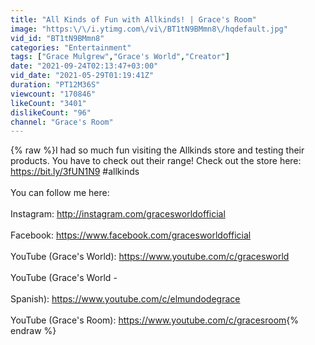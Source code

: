 ```yaml
---
title: "All Kinds of Fun with Allkinds! | Grace's Room"
image: "https:\/\/i.ytimg.com\/vi\/BT1tN9BMmn8\/hqdefault.jpg"
vid_id: "BT1tN9BMmn8"
categories: "Entertainment"
tags: ["Grace Mulgrew","Grace's World","Creator"]
date: "2021-09-24T02:13:47+03:00"
vid_date: "2021-05-29T01:19:41Z"
duration: "PT12M36S"
viewcount: "170846"
likeCount: "3401"
dislikeCount: "96"
channel: "Grace's Room"
---
```

{% raw %}I had so much fun visiting the Allkinds store and testing their products. You have to check out their range! Check out the store here: <a rel="nofollow" target="blank" href="https://bit.ly/3fUN1N9">https://bit.ly/3fUN1N9</a> #allkinds<br /><br />You can follow me here:<br /><br />Instagram: <a rel="nofollow" target="blank" href="http://instagram.com/gracesworldofficial">http://instagram.com/gracesworldofficial</a><br /><br />Facebook: <a rel="nofollow" target="blank" href="https://www.facebook.com/gracesworldofficial">https://www.facebook.com/gracesworldofficial</a><br /><br />YouTube (Grace's World): <a rel="nofollow" target="blank" href="https://www.youtube.com/c/gracesworld">https://www.youtube.com/c/gracesworld</a><br /><br />YouTube (Grace's World -<br /><br /> Spanish): <a rel="nofollow" target="blank" href="https://www.youtube.com/c/elmundodegrace">https://www.youtube.com/c/elmundodegrace</a><br /><br />YouTube (Grace's Room): <a rel="nofollow" target="blank" href="https://www.youtube.com/c/gracesroom">https://www.youtube.com/c/gracesroom</a>{% endraw %}
